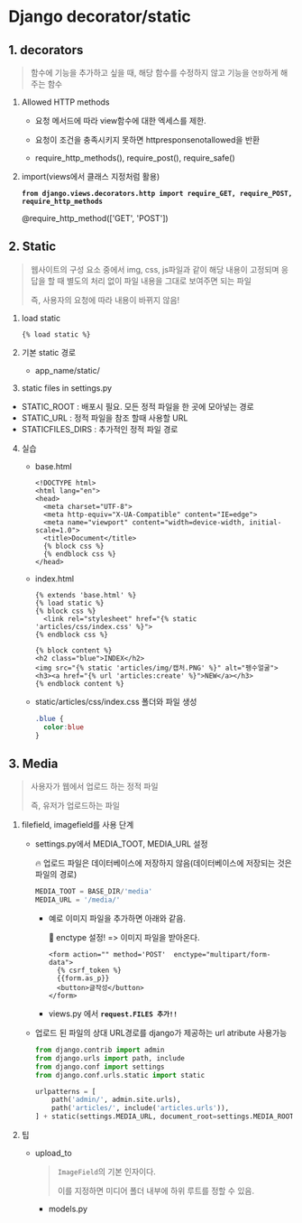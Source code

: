# Django decorator/static



## 1. decorators

> 함수에 기능을 추가하고 싶을 때, 해당 함수를 수정하지 않고 기능을 `연장`하게 해주는 함수



1. Allowed HTTP methods

   - 요청 메서드에 따라 view함수에 대한 엑세스를 제한.

   - 요청이 조건을 충족시키지 못하면 httpresponsenotallowed을 반환

   - require_http_methods(), require_post(), require_safe()

     

2. import(views에서 클래스 지정처럼 활용)

   **`from django.views.decorators.http import require_GET, require_POST, require_http_methods`**

   @require_http_method(['GET', 'POST'])



## 2. Static

> 웹사이트의 구성 요소 중에서 img, css, js파일과 같이 해당 내용이 고정되며 응답을 할 때 별도의 처리 없이 파일 내용을 그대로 보여주면 되는 파일
>
> 즉, 사용자의 요청에 따라 내용이 바뀌지 않음!

1. load static

   ```django
   {% load static %}
   ```

2. 기본 static 경로

   - app_name/static/

   

3.  static files in settings.py

   - STATIC_ROOT : 배포시 필요. 모든 정적 파일을 한 곳에 모아넣는 경로
   - STATIC_URL : 정적 파일을 참조 할때 사용할 URL
   - STATICFILES_DIRS : 추가적인 정적 파일 경로

4. 실습

   - base.html

     ```django
     <!DOCTYPE html>
     <html lang="en">
     <head>
       <meta charset="UTF-8">
       <meta http-equiv="X-UA-Compatible" content="IE=edge">
       <meta name="viewport" content="width=device-width, initial-scale=1.0">
       <title>Document</title>
       {% block css %}
       {% endblock css %}
     </head>
     ```

   - index.html

     ```django
     {% extends 'base.html' %}
     {% load static %}
     {% block css %}
       <link rel="stylesheet" href="{% static 'articles/css/index.css' %}">
     {% endblock css %}
     
     {% block content %}
     <h2 class="blue">INDEX</h2>
     <img src="{% static 'articles/img/캡처.PNG' %}" alt="펭수얼굴">
     <h3><a href="{% url 'articles:create' %}">NEW</a></h3>
     {% endblock content %}
     ```

   - static/articles/css/index.css 폴더와 파일 생성

     ```css
     .blue {
       color:blue
     }
     ```

     

## 3. Media

> 사용자가 웹에서 업로드 하는 정적 파일
>
> 즉, 유저가 업로드하는 파일



1. filefield, imagefield를 사용 단계

   - settings.py에서 MEDIA_TOOT, MEDIA_URL 설정

     🔥 업로드 파일은 데이터베이스에 저장하지 않음(데이터베이스에 저장되는 것은  파일의 경로)

     ```python
     MEDIA_TOOT = BASE_DIR/'media'
     MEDIA_URL = '/media/'
     ```

     - 예로 이미지 파일을 추가하면 아래와 같음. 

       📍 enctype 설정! => 이미지 파일을 받아온다.

       ```django
       <form action="" method='POST'  enctype="multipart/form-data">
         {% csrf_token %}
         {{form.as_p}}
         <button>글작성</button>
       </form>
       ```

     - views.py  에서 **`request.FILES 추가!!`**

       

   - 업로드 된 파일의 상대 URL경로를 django가 제공하는 url atribute 사용가능

     ```python
     from django.contrib import admin
     from django.urls import path, include
     from django.conf import settings
     from django.conf.urls.static import static
     
     urlpatterns = [
         path('admin/', admin.site.urls),
         path('articles/', include('articles.urls')),
     ] + static(settings.MEDIA_URL, document_root=settings.MEDIA_ROOT)
     
     ```

     

2. 팁

   - upload_to

     > `ImageField`의 기본 인자이다.
     >
     > 이를 지정하면 미디어 폴더 내부에 하위 루트를 정할 수 있음.

     - models.py

       

